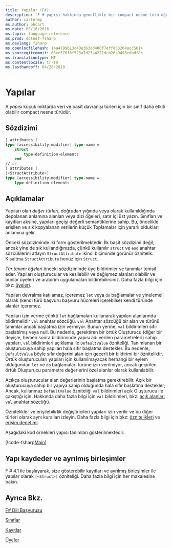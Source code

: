 ```yaml
---
title: Yapılar (F#)
description: 'F # yapısı hakkında genellikle bir compact nesne türü öğrenin küçük miktarda veri ve basit davranışı türleriyle için bir sınıf daha verimlidir.'
author: cartermp
ms.author: phcart
ms.date: 05/16/2016
ms.topic: language-reference
ms.prod: dotnet-fsharp
ms.devlang: fsharp
ms.openlocfilehash: 14a4799b13c40e363dd400f7effd53264acc5614
ms.sourcegitcommit: 03ee570f6f528a7d23a4221dcb26a9498edbdf8c
ms.translationtype: MT
ms.contentlocale: tr-TR
ms.lasthandoff: 04/28/2018
---
```

# <a name="structures"></a>Yapılar

A *yapısı* küçük miktarda veri ve basit davranışı türleri için bir sınıf daha etkili olabilir compact nesne türüdür.

## <a name="syntax"></a>Sözdizimi

```fsharp
[ attributes ]
type [accessibility-modifier] type-name =
    struct
        type-definition-elements
    end
// or
[ attributes ]
[<StructAttribute>]
type [accessibility-modifier] type-name =
    type-definition-elements
```

## <a name="remarks"></a>Açıklamalar
Yapıları olan *değer türleri*, doğrudan yığında veya olarak kullanıldığında depolanan anlamına alanları veya dizi öğeleri, satır içi üst yazın. Sınıfları ve kayıtları aksine, yapıları geçişi değerli semantiklerine sahip. Bu, öncelikle erişilen ve sık kopyalanan verilerin küçük Toplamalar için yararlı oldukları anlamına gelir.

Önceki sözdiziminde iki form gösterilmektedir. İlk basit sözdizimi değil, ancak yine de sık kullandığınızda, çünkü kullanılır `struct` ve `end` anahtar sözcüklerini atlayın `StructAttribute` ikinci biçiminde görünür öznitelik. Kısaltma `StructAttribute` henüz için `Struct`.

*Tür tanımı öğeleri* önceki sözdiziminde üye bildirimler ve tanımlar temsil eder. Yapıları oluşturucular ve kesilebilir ve değişmez alanları olabilir ve bunlar üyeleri ve arabirim uygulamaları bildirebilirsiniz. Daha fazla bilgi için bkz: [üyeleri](members/index.md).

Yapıları devralma katılamaz, içeremez `let` veya `do` bağlamalar ve yinelemeli olarak (kendi türü başvuru başvuru hücreleri içerebilse) kendi türünde alanlar içeremez.

Yapıları izin verme çünkü `let` bağlamaları kullanarak yapıları alanlarında bildirmelidir `val` anahtar sözcüğü. `val` Anahtar sözcüğü bir alan ve türünü tanımlar ancak başlatma izin vermiyor. Bunun yerine, `val` bildirimleri sıfır başlatılmış veya null. Bu nedenle, gerektiren bir örtük Oluşturucu (diğer bir deyişle, hemen sonra bildiriminde yapısı adı verilen parametreleri) sahip yapıları, `val` bildirimleri açıklama ile `DefaultValue` özniteliği. Tanımlanan bir oluşturucuya sahip yapıları hala sıfır başlatma destekler. Bu nedenle, `DefaultValue` böyle sıfır değerini alan için geçerli bir bildirimi bir özniteliktir. Örtük oluşturucuları yapıları için kullanılmayacak herhangi bir eylem olduğundan `let` ve `do` bağlamaları türüne izin verilmiyor, ancak geçirilen örtük Oluşturucu parametre değerlerini özel alanlar olarak kullanılabilir.

Açıkça oluşturucular alan değerlerinin başlatma gerektirebilir. Açık bir oluşturucuya sahip bir yapıya sahip olduğunda hala sıfır başlatma destekler; Ancak, kullanmaz `DefaultValue` özniteliği `val` bildirimleri açık Oluşturucu ile çakıştığı için. Hakkında daha fazla bilgi için `val` bildirimleri, bkz: [açık alanlar: `val` anahtar sözcüğü](members/explicit-fields-the-val-keyword.md).

Öznitelikler ve erişilebilirlik değiştiricileri yapıları izin verilir ve bu diğer türleri olarak aynı kuralları izleyin. Daha fazla bilgi için bkz: [öznitelikleri](attributes.md) ve [erişim denetimi](access-control.md).

Aşağıdaki kod örnekleri yapısı tanımları gösterilmektedir.

[!code-fsharp[Main](../../../samples/snippets/fsharp/lang-ref-1/snippet2501.fs)]

## <a name="struct-records-and-discriminated-unions"></a>Yapı kaydeder ve ayrılmış birleşimler

F # 4.1 ile başlayarak, size gösterebilir [kayıtları](records.md) ve [ayrılmış birleşimler](discriminated-unions.md) ile yapılar olarak `[<Struct>]` özniteliği.  Daha fazla bilgi için her makalesine bakın.
    
## <a name="see-also"></a>Ayrıca Bkz.
[F# Dili Başvurusu](index.md)

[Sınıflar](classes.md)

[Kayıtlar](records.md)

[Üyeler](members/index.md)
